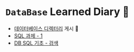 # `DataBase` Learned Diary 📑

 + <a href="https://github.com/DevJaepaL/TIL/tree/main/DB/220913">데이터베이스 디렉터리</a> 게시 🎉
 + <a href="https://github.com/DevJaepaL/TIL/tree/main/DB/220914">SQL 과제 - 1 </a> 
 + <a href="">DB SQL 기초  - 검색 </a>